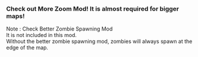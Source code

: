 ### Check out More Zoom Mod! It is almost required for bigger maps!
Note : Check Better Zombie Spawning Mod
<br>
It is not included in this mod.
<br>
Without the better zombie spawning mod, zombies will always spawn at the edge of the map.